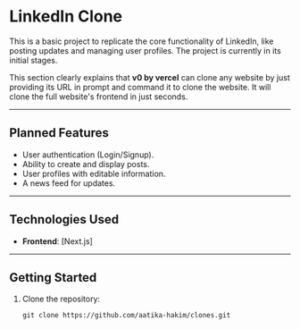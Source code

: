 # **LinkedIn Clone**

This is a basic project to replicate the core functionality of LinkedIn, like posting updates and managing user profiles. The project is currently in its initial stages.


This section clearly explains that **v0 by vercel** can clone any website by just providing its URL in prompt and command it to clone the website.
It will clone the full website's frontend in just seconds.

---

## **Planned Features**

- User authentication (Login/Signup).
- Ability to create and display posts.
- User profiles with editable information.
- A news feed for updates.

---

## **Technologies Used**

- **Frontend**: [Next.js]

---

## **Getting Started**

1. Clone the repository:
   ```
   git clone https://github.com/aatika-hakim/clones.git
```
